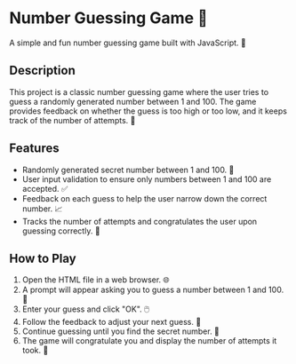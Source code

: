 # Number Guessing Game 🎲

A simple and fun number guessing game built with JavaScript. 🎉

## Description

This project is a classic number guessing game where the user tries to guess a randomly generated number between 1 and 100. The game provides feedback on whether the guess is too high or too low, and it keeps track of the number of attempts. 🚀

## Features

- Randomly generated secret number between 1 and 100. 🔢
- User input validation to ensure only numbers between 1 and 100 are accepted. ✅
- Feedback on each guess to help the user narrow down the correct number. 📈
- Tracks the number of attempts and congratulates the user upon guessing correctly. 🎉

## How to Play

1. Open the HTML file in a web browser. 🌐
2. A prompt will appear asking you to guess a number between 1 and 100. 🤔
3. Enter your guess and click "OK". 🖱️
4. Follow the feedback to adjust your next guess. 🔄
5. Continue guessing until you find the secret number. 🎯
6. The game will congratulate you and display the number of attempts it took. 🎉
